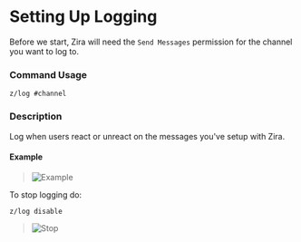 # Setting Up Logging

Before we start, Zira will need the `Send Messages` permission for the channel you want to log to.

### Command Usage

```z/log #channel```

### Description

Log when users react or unreact on the messages you've setup with Zira.

#### Example

>![Example](http://i.imjake.me/files/iaw47.png)

To stop logging do:

```z/log disable```

>![Stop](http://i.imjake.me/files/i35nz.png)
